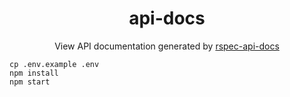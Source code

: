 <h1 align="center">api-docs</h1>

<p align="center">View API documentation generated by <a href="https://github.com/twe4ked/rspec-api-docs">rspec-api-docs</a></p>

```
cp .env.example .env
npm install
npm start
```
